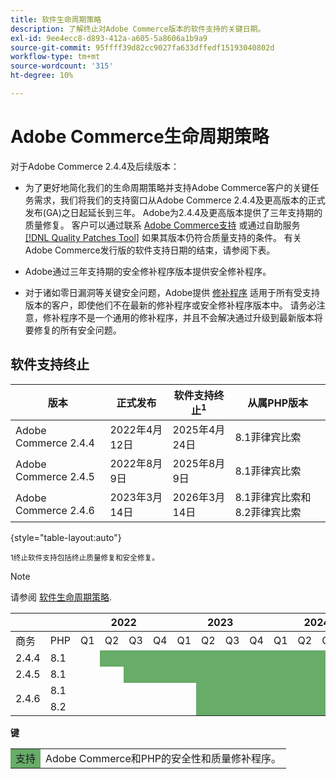 ```yaml
---
title: 软件生命周期策略
description: 了解终止对Adobe Commerce版本的软件支持的关键日期。
exl-id: 9ee4ecc8-d893-412a-a605-5a8606a1b9a9
source-git-commit: 95ffff39d82cc9027fa633dffedf15193040802d
workflow-type: tm+mt
source-wordcount: '315'
ht-degree: 10%

---
```


# Adobe Commerce生命周期策略

对于Adobe Commerce 2.4.4及后续版本：

- 为了更好地简化我们的生命周期策略并支持Adobe Commerce客户的关键任务需求，我们将我们的支持窗口从Adobe Commerce 2.4.4及更高版本的正式发布(GA)之日起延长到三年。 Adobe为2.4.4及更高版本提供了三年支持期的质量修复。 客户可以通过联系 [Adobe Commerce支持](https://experienceleague.adobe.com/docs/commerce-knowledge-base/kb/help-center-guide/magento-help-center-user-guide.html) 或通过自助服务 [[!DNL Quality Patches Tool]](https://experienceleague.adobe.com/tools/commerce-quality-patches/index.html) 如果其版本仍符合质量支持的条件。 有关Adobe Commerce发行版的软件支持日期的结束，请参阅下表。

- Adobe通过三年支持期的安全修补程序版本提供安全修补程序。

- 对于诸如零日漏洞等关键安全问题，Adobe提供 [修补程序](https://support.magento.com/hc/en-us/sections/360003869892-Known-issues-patches-attached-) 适用于所有受支持版本的客户，即使他们不在最新的修补程序或安全修补程序版本中。 请务必注意，修补程序不是一个通用的修补程序，并且不会解决通过升级到最新版本将要修复的所有安全问题。

## 软件支持终止

| 版本 | 正式发布 | 软件支持终止<sup>1</sup> | 从属PHP版本 |
|----------------------------|----------------------|-------------------------------------|-----------------------|
| Adobe Commerce 2.4.4 | 2022年4月12日 | 2025年4月24日 | 8.1菲律宾比索 |
| Adobe Commerce 2.4.5 | 2022年8月9日 | 2025年8月9日 | 8.1菲律宾比索 |
| Adobe Commerce 2.4.6 | 2023年3月14日 | 2026年3月14日 | 8.1菲律宾比索和8.2菲律宾比索 |

{style="table-layout:auto"}

<sup>1终止软件支持包括终止质量修复和安全修复。</sup><br>

>[!NOTE]
>
>请参阅 [软件生命周期策略](https://www.adobe.com/content/dam/cc/en/legal/terms/enterprise/pdfs/Adobe-Commerce-Software-Lifecycle-Policy.pdf).

<table style="table-layout:auto">
<thead>
  <tr>
    <th colspan="2"></th>
    <th colspan="4">2022</th>
    <th colspan="4">2023</th>
    <th colspan="4">2024</th>
    <th colspan="4">2025</th>
    <th colspan="4">2026</th>
  </tr>
</thead>
<tbody>
  <tr>
    <td>商务</td>
    <td>PHP</td>
    <td>Q1</td>
    <td>Q2</td>
    <td>Q3</td>
    <td>Q4</td>
    <td>Q1</td>
    <td>Q2</td>
    <td>Q3</td>
    <td>Q4</td>
    <td>Q1</td>
    <td>Q2</td>
    <td>Q3</td>
    <td>Q4</td>
    <td>Q1</td>
    <td>Q2</td>
    <td>Q3</td>
    <td>Q4</td>
    <td>Q1</td>
    <td>Q2</td>
    <td>Q3</td>
    <td>Q4</td>
  </tr>
  <tr>
    <td>2.4.4</td>
    <td>8.1</td>
    <td></td>
    <td colspan="13" style="background-color:#67ac68;"></td>
    <td colspan="6"></td>
  </tr>
  <tr>
    <td>2.4.5</td>
    <td>8.1</td>
    <td colspan="2"></td>
    <td colspan="13" style="background-color:#67ac68;"></td>
    <td colspan="5"></td>
  </tr>
  <tr>
    <td rowspan="2">2.4.6</td>
    <td>8.1</td>
    <td colspan="5"></td>
    <td colspan="13" style="background-color:#67ac68;"></td>
    <td colspan="2"></td>
  </tr>
  <tr>
    <td>8.2</td>
    <td colspan="5"></td>
    <td colspan="13" style="background-color:#67ac68;"></td>
    <td colspan="2"></td>
  </tr>
</tbody>
</table>

**键**

<table style="table-layout:auto">
 <tbody>
  <tr>
   <td style="background-color:#67ac68;">支持</td>
   <td>Adobe Commerce和PHP的安全性和质量修补程序。</td>
  </tr>
  <!-- <tr>
   <td style="background-color:#cd3c3c;">End of software support</td>
   <td>Version that has reached end of software support.</td>
  </tr>
 </tbody> -->
</table>

